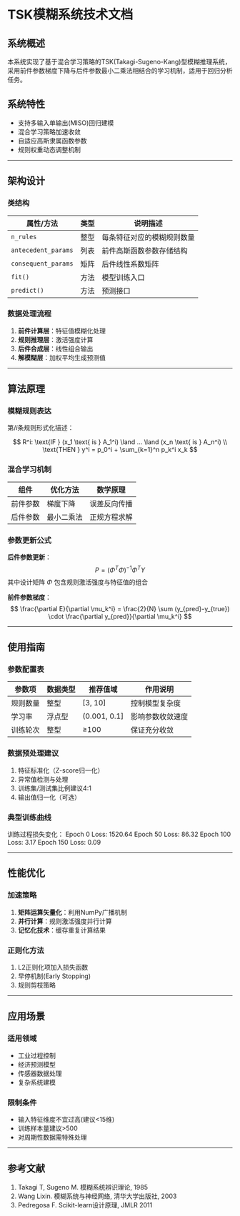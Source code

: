 # TSK模糊系统技术文档

## 系统概述
本系统实现了基于混合学习策略的TSK(Takagi-Sugeno-Kang)型模糊推理系统，采用前件参数梯度下降与后件参数最小二乘法相结合的学习机制，适用于回归分析任务。

## 系统特性
- 支持多输入单输出(MISO)回归建模
- 混合学习策略加速收敛
- 自适应高斯隶属函数参数
- 规则权重动态调整机制

---

## 架构设计

### 类结构
| 属性/方法                | 类型       | 说明描述                   |
|--------------------------|------------|--------------------------|
| `n_rules`                | 整型       | 每条特征对应的模糊规则数量  |
| `antecedent_params`      | 列表       | 前件高斯函数参数存储结构   |
| `consequent_params`      | 矩阵       | 后件线性系数矩阵           |
| `fit()`                  | 方法       | 模型训练入口               |
| `predict()`              | 方法       | 预测接口                   |

### 数据处理流程
1. **前件计算层**：特征值模糊化处理
2. **规则推理层**：激活强度计算
3. **后件合成层**：线性组合输出
4. **解模糊层**：加权平均生成预测值

---

## 算法原理

### 模糊规则表达
第$/i$条规则形式化描述：


$$
R^i: \text{IF } (x_1 \text{ is } A_1^i) \land ... \land (x_n \text{ is } A_n^i) \\
\text{THEN } y^i = p_0^i + \sum_{k=1}^n p_k^i x_k
$$

### 混合学习机制
| 组件        | 优化方法     | 数学原理                   |
|-------------|--------------|--------------------------|
| 前件参数     | 梯度下降     | 误差反向传播              |
| 后件参数     | 最小二乘法   | 正规方程求解              |

### 参数更新公式
**后件参数更新**：
$$
P = (\Phi^T \Phi)^{-1} \Phi^T Y
$$
其中设计矩阵 $\Phi$ 包含规则激活强度与特征值的组合

**前件参数梯度**：
$$
\frac{\partial E}{\partial \mu_k^i} = \frac{2}{N} \sum (y_{pred}-y_{true}) \cdot \frac{\partial y_{pred}}{\partial \mu_k^i}
$$

---

## 使用指南

### 参数配置表
| 参数项          | 数据类型 | 推荐值域      | 作用说明                 |
|-----------------|----------|--------------|------------------------|
| 规则数量         | 整型     | [3, 10]      | 控制模型复杂度           |
| 学习率           | 浮点型   | (0.001, 0.1] | 影响参数收敛速度         |
| 训练轮次         | 整型     | ≥100         | 保证充分收敛             |

### 数据预处理建议
1. 特征标准化（Z-score归一化）
2. 异常值检测与处理
3. 训练集/测试集比例建议4:1
4. 输出值归一化（可选）

### 典型训练曲线
训练过程损失变化：
Epoch 0 Loss: 1520.64
Epoch 50 Loss: 86.32
Epoch 100 Loss: 3.17
Epoch 150 Loss: 0.09

---

## 性能优化

### 加速策略
1. **矩阵运算矢量化**：利用NumPy广播机制
2. **并行计算**：规则激活强度并行计算
3. **记忆化技术**：缓存重复计算结果

### 正则化方法
1. L2正则化项加入损失函数
2. 早停机制(Early Stopping)
3. 规则剪枝策略

---

## 应用场景

### 适用领域
- 工业过程控制
- 经济预测模型
- 传感器数据处理
- 复杂系统建模

### 限制条件
- 输入特征维度不宜过高(建议<15维)
- 训练样本量建议>500
- 对周期性数据需特殊处理

---

## 参考文献
1. Takagi T, Sugeno M. 模糊系统辨识理论, 1985
2. Wang Lixin. 模糊系统与神经网络, 清华大学出版社, 2003
3. Pedregosa F. Scikit-learn设计原理, JMLR 2011